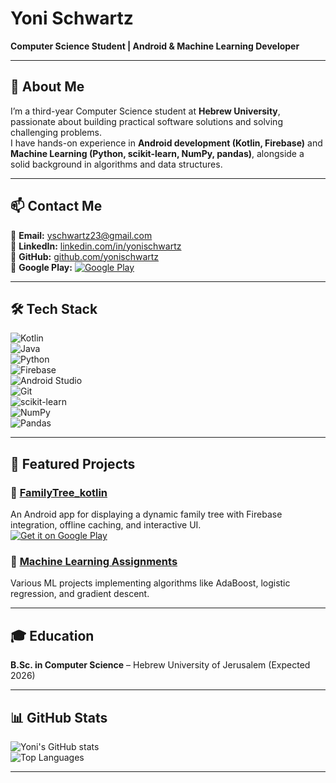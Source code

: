 # Yoni Schwartz  
**Computer Science Student | Android & Machine Learning Developer**  

---

## 👋 About Me  
I’m a third-year Computer Science student at **Hebrew University**, passionate about building practical software solutions and solving challenging problems.  
I have hands-on experience in **Android development (Kotlin, Firebase)** and **Machine Learning (Python, scikit-learn, NumPy, pandas)**, alongside a solid background in algorithms and data structures.  

---

## 📫 Contact Me  
📧 **Email:** [yschwartz23@gmail.com](mailto:yschwartz23@gmail.com)  
💼 **LinkedIn:** [linkedin.com/in/yonischwartz](https://linkedin.com/in/yonischwartz)  
🐙 **GitHub:** [github.com/yonischwartz](https://github.com/yonischwartz)  
📱 **Google Play:** [![Google Play](https://upload.wikimedia.org/wikipedia/commons/7/78/Google_Play_Store_badge_EN.svg)](https://play.google.com/store/apps/details?id=com.yoniSchwartz.YBMTree)  

---

## 🛠 Tech Stack  
![Kotlin](https://img.shields.io/badge/Kotlin-0095D5?logo=kotlin&logoColor=white&style=flat)  
![Java](https://img.shields.io/badge/Java-ED8B00?logo=java&logoColor=white&style=flat)  
![Python](https://img.shields.io/badge/Python-3776AB?logo=python&logoColor=white&style=flat)  
![Firebase](https://img.shields.io/badge/Firebase-FFCA28?logo=firebase&logoColor=black&style=flat)  
![Android Studio](https://img.shields.io/badge/Android%20Studio-3DDC84?logo=androidstudio&logoColor=white&style=flat)  
![Git](https://img.shields.io/badge/Git-F05032?logo=git&logoColor=white&style=flat)  
![scikit-learn](https://img.shields.io/badge/scikit--learn-F7931E?logo=scikit-learn&logoColor=white&style=flat)  
![NumPy](https://img.shields.io/badge/NumPy-013243?logo=numpy&logoColor=white&style=flat)  
![Pandas](https://img.shields.io/badge/Pandas-150458?logo=pandas&logoColor=white&style=flat)  

---

## 🚀 Featured Projects  
### 📱 [FamilyTree_kotlin](https://github.com/yonischwartz/FamilyTree_kotlin)  
An Android app for displaying a dynamic family tree with Firebase integration, offline caching, and interactive UI.  
[![Get it on Google Play](https://upload.wikimedia.org/wikipedia/commons/7/78/Google_Play_Store_badge_EN.svg)](https://play.google.com/store/apps/details?id=com.yoniSchwartz.YBMTree)

### 🧠 [Machine Learning Assignments](https://github.com/yonischwartz)  
Various ML projects implementing algorithms like AdaBoost, logistic regression, and gradient descent.

---

## 🎓 Education  
**B.Sc. in Computer Science** – Hebrew University of Jerusalem (Expected 2026)  

---

## 📊 GitHub Stats  
![Yoni's GitHub stats](https://github-readme-stats.vercel.app/api?username=yonischwartz&show_icons=true&theme=radical)  
![Top Languages](https://github-readme-stats.vercel.app/api/top-langs/?username=yonischwartz&layout=compact&theme=radical)  

---
